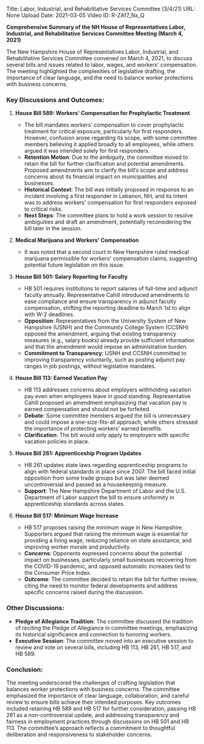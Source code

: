 Title: Labor, Industrial, and Rehabilitative Services Committee (3/4/21)
URL: None
Upload Date: 2021-03-05
Video ID: R-ZAf7_Nx_Q

**Comprehensive Summary of the NH House of Representatives Labor, Industrial, and Rehabilitative Services Committee Meeting (March 4, 2021)**

The New Hampshire House of Representatives Labor, Industrial, and Rehabilitative Services Committee convened on March 4, 2021, to discuss several bills and issues related to labor, wages, and workers' compensation. The meeting highlighted the complexities of legislative drafting, the importance of clear language, and the need to balance worker protections with business concerns.

### **Key Discussions and Outcomes:**

1. **House Bill 589: Workers' Compensation for Prophylactic Treatment**
   - The bill mandates workers' compensation to cover prophylactic treatment for critical exposure, particularly for first responders. However, confusion arose regarding its scope, with some committee members believing it applied broadly to all employees, while others argued it was intended solely for first responders.
   - **Retention Motion**: Due to the ambiguity, the committee moved to retain the bill for further clarification and potential amendments. Proposed amendments aim to clarify the bill’s scope and address concerns about its financial impact on municipalities and businesses.
   - **Historical Context**: The bill was initially proposed in response to an incident involving a first responder in Lebanon, NH, and its intent was to address workers' compensation for first responders exposed to critical risks.
   - **Next Steps**: The committee plans to hold a work session to resolve ambiguities and draft an amendment, potentially reconsidering the bill later in the session.

2. **Medical Marijuana and Workers' Compensation**
   - It was noted that a second court in New Hampshire ruled medical marijuana permissible for workers' compensation claims, suggesting potential future legislation on this issue.

3. **House Bill 501: Salary Reporting for Faculty**
   - HB 501 requires institutions to report salaries of full-time and adjunct faculty annually. Representative Cahill introduced amendments to ease compliance and ensure transparency in adjunct faculty compensation, shifting the reporting deadline to March 1st to align with W-2 deadlines.
   - **Opposition**: Representatives from the University System of New Hampshire (USNH) and the Community College System (CCSNH) opposed the amendment, arguing that existing transparency measures (e.g., salary books) already provide sufficient information and that the amendment would impose an administrative burden.
   - **Commitment to Transparency**: USNH and CCSNH committed to improving transparency voluntarily, such as posting adjunct pay ranges in job postings, without legislative mandates.

4. **House Bill 113: Earned Vacation Pay**
   - HB 113 addresses concerns about employers withholding vacation pay even when employees leave in good standing. Representative Cahill proposed an amendment emphasizing that vacation pay is earned compensation and should not be forfeited.
   - **Debate**: Some committee members argued the bill is unnecessary and could impose a one-size-fits-all approach, while others stressed the importance of protecting workers' earned benefits.
   - **Clarification**: The bill would only apply to employers with specific vacation policies in place.

5. **House Bill 261: Apprenticeship Program Updates**
   - HB 261 updates state laws regarding apprenticeship programs to align with federal standards in place since 2007. The bill faced initial opposition from some trade groups but was later deemed uncontroversial and passed as a housekeeping measure.
   - **Support**: The New Hampshire Department of Labor and the U.S. Department of Labor support the bill to ensure uniformity in apprenticeship standards across states.

6. **House Bill 517: Minimum Wage Increase**
   - HB 517 proposes raising the minimum wage in New Hampshire. Supporters argued that raising the minimum wage is essential for providing a living wage, reducing reliance on state assistance, and improving worker morale and productivity.
   - **Concerns**: Opponents expressed concerns about the potential impact on businesses, particularly small businesses recovering from the COVID-19 pandemic, and opposed automatic increases tied to the Consumer Price Index.
   - **Outcome**: The committee decided to retain the bill for further review, citing the need to monitor federal developments and address specific concerns raised during the discussion.

### **Other Discussions:**
- **Pledge of Allegiance Tradition**: The committee discussed the tradition of reciting the Pledge of Allegiance in committee meetings, emphasizing its historical significance and connection to honoring workers.
- **Executive Session**: The committee moved into an executive session to review and vote on several bills, including HB 113, HB 261, HB 517, and HB 589.

### **Conclusion:**
The meeting underscored the challenges of crafting legislation that balances worker protections with business concerns. The committee emphasized the importance of clear language, collaboration, and careful review to ensure bills achieve their intended purposes. Key outcomes included retaining HB 589 and HB 517 for further consideration, passing HB 261 as a non-controversial update, and addressing transparency and fairness in employment practices through discussions on HB 501 and HB 113. The committee’s approach reflects a commitment to thoughtful deliberation and responsiveness to stakeholder concerns.